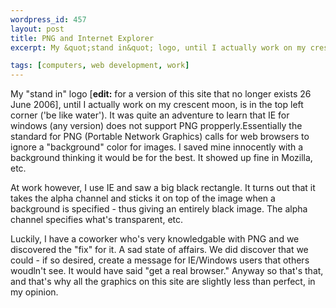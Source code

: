 ```yaml
--- 
wordpress_id: 457
layout: post
title: PNG and Internet Explorer
excerpt: My &quot;stand in&quot; logo, until I actually work on my crescent moon, is in the top left corner ('be like water').  It was quite an adventure to learn that IE for windows (any version) does not support PNG propperly.

tags: [computers, web development, work]
---
```


My &quot;stand in&quot; logo [**edit:** for a version of this site that no longer exists 26 June 2006], until I actually work on my crescent moon, is in the top left corner ('be like water').  It was quite an adventure to learn that IE for windows (any version) does not support PNG propperly.<!--more-->Essentially the standard for PNG (Portable Network Graphics) calls for web browsers to ignore a &quot;background&quot; color for images.  I saved mine innocently with a background thinking it would be for the best.  It showed up fine in Mozilla, etc.

At work however, I use IE and saw a big black rectangle.  It turns out that it takes the alpha channel and sticks it on top of the image when a background is specified - thus giving an entirely black image.  The alpha channel specifies what's transparent, etc.

Luckily, I have a coworker who's very knowledgable with PNG and we discovered the &quot;fix&quot; for it.  A sad state of affairs.  We did discover that we could - if so desired, create a message for IE/Windows users that others woudln't see.  It would have said &quot;get a real browser.&quot;  Anyway so that's that, and that's why all the graphics on this site are slightly less than perfect, in my opinion.
